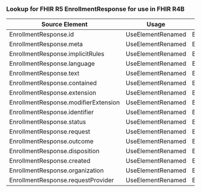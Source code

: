 ### Lookup for FHIR R5 EnrollmentResponse for use in FHIR R4B

| Source Element | Usage | Target |
| -------------- | ----- | ------ |
| EnrollmentResponse.id | UseElementRenamed | EnrollmentResponse.id |
| EnrollmentResponse.meta | UseElementRenamed | EnrollmentResponse.meta |
| EnrollmentResponse.implicitRules | UseElementRenamed | EnrollmentResponse.implicitRules |
| EnrollmentResponse.language | UseElementRenamed | EnrollmentResponse.language |
| EnrollmentResponse.text | UseElementRenamed | EnrollmentResponse.text |
| EnrollmentResponse.contained | UseElementRenamed | EnrollmentResponse.contained |
| EnrollmentResponse.extension | UseElementRenamed | EnrollmentResponse.extension |
| EnrollmentResponse.modifierExtension | UseElementRenamed | EnrollmentResponse.modifierExtension |
| EnrollmentResponse.identifier | UseElementRenamed | EnrollmentResponse.identifier |
| EnrollmentResponse.status | UseElementRenamed | EnrollmentResponse.status |
| EnrollmentResponse.request | UseElementRenamed | EnrollmentResponse.request |
| EnrollmentResponse.outcome | UseElementRenamed | EnrollmentResponse.outcome |
| EnrollmentResponse.disposition | UseElementRenamed | EnrollmentResponse.disposition |
| EnrollmentResponse.created | UseElementRenamed | EnrollmentResponse.created |
| EnrollmentResponse.organization | UseElementRenamed | EnrollmentResponse.organization |
| EnrollmentResponse.requestProvider | UseElementRenamed | EnrollmentResponse.requestProvider |
